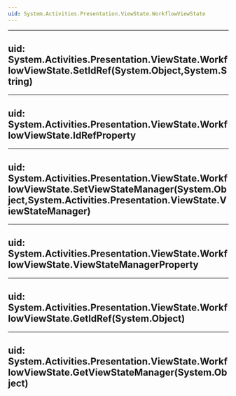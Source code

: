 ```yaml
---
uid: System.Activities.Presentation.ViewState.WorkflowViewState
---
```


---
uid: System.Activities.Presentation.ViewState.WorkflowViewState.SetIdRef(System.Object,System.String)
---

---
uid: System.Activities.Presentation.ViewState.WorkflowViewState.IdRefProperty
---

---
uid: System.Activities.Presentation.ViewState.WorkflowViewState.SetViewStateManager(System.Object,System.Activities.Presentation.ViewState.ViewStateManager)
---

---
uid: System.Activities.Presentation.ViewState.WorkflowViewState.ViewStateManagerProperty
---

---
uid: System.Activities.Presentation.ViewState.WorkflowViewState.GetIdRef(System.Object)
---

---
uid: System.Activities.Presentation.ViewState.WorkflowViewState.GetViewStateManager(System.Object)
---
